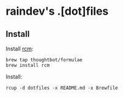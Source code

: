 raindev's .[dot]files
=====================

Install
-------

Install [rcm](https://github.com/thoughtbot/rcm):

    brew tap thoughtbot/formulae
	brew install rcm

Install:

	rcup -d dotfiles -x README.md -x Brewfile

